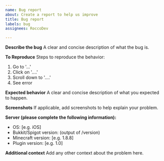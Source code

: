 ```yaml
---
name: Bug report
about: Create a report to help us improve
title: Bug report
labels: bug
assignees: RoccoDev

---
```


**Describe the bug**
A clear and concise description of what the bug is.

**To Reproduce**
Steps to reproduce the behavior:
1. Go to '...'
2. Click on '....'
3. Scroll down to '....'
4. See error

**Expected behavior**
A clear and concise description of what you expected to happen.

**Screenshots**
If applicable, add screenshots to help explain your problem.

**Server (please complete the following information):**
 - OS: [e.g. iOS]
 - Bukkit/Spigot version: (output of /version)
 - Minecraft version: [e.g. 1.8.8]
 - Plugin version: [e.g. 1.0]

**Additional context**
Add any other context about the problem here.
